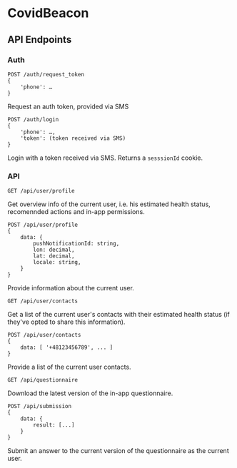 # CovidBeacon

## API Endpoints

### Auth
```
POST /auth/request_token
{
    'phone': …
}
```
Request an auth token, provided via SMS


```
POST /auth/login
{
    'phone': …, 
    'token': (token received via SMS)
}
```
Login with a token received via SMS. Returns a `sesssionId` cookie.

### API

```
GET /api/user/profile
```
Get overview info of the current user, i.e. his estimated health status, recomennded actions and in-app permissions.


```
POST /api/user/profile
{
    data: {
        pushNotificationId: string,
    	lon: decimal,
        lat: decimal,
        locale: string,
    }
}
```
Provide information about the current user.


```
GET /api/user/contacts
```
Get a list of the current user's contacts with their estimated health status (if they've opted to share this information).


```
POST /api/user/contacts
{
    data: [ '+48123456789', ... ]
}
```
Provide a list of the current user contacts.


```
GET /api/questionnaire
```
Download the latest version of the in-app questionnaire.


```
POST /api/submission
{
    data: {
        result: [...]
    }
}
```
Submit an answer to the current version of the questionnaire as the current user.
